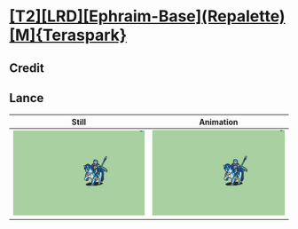 # [\[T2\]\[LRD\]\[Ephraim-Base\]\(Repalette\)\[M\]{Teraspark}](../)

## Credit


	
## Lance

| Still | Animation |
| :---: | :-------: |
| ![Lance still](./Lance_000.png) | ![Lance animation](./Lance.gif) |
